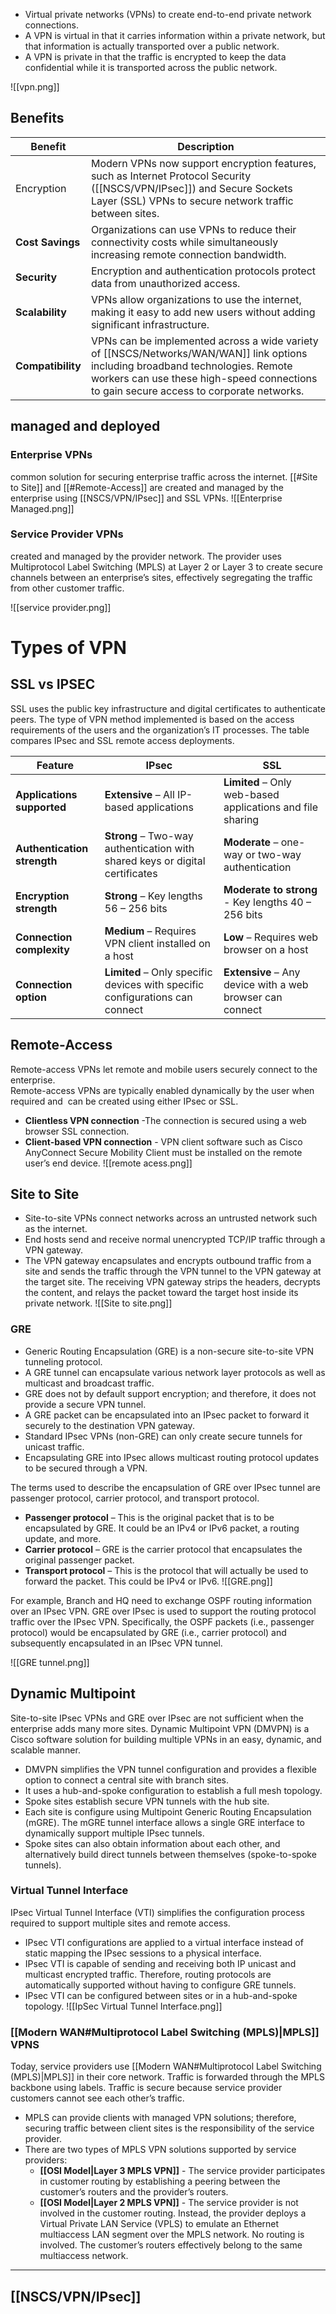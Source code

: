 - Virtual private networks (VPNs) to create end-to-end private network connections.
- A VPN is virtual in that it carries information within a private network, but that information is actually transported over a public network.
- A VPN is private in that the traffic is encrypted to keep the data confidential while it is transported across the public network.

![[vpn.png]]

## Benefits

| **Benefit**       | **Description**                                                                                                                                                                                          |
| ----------------- | -------------------------------------------------------------------------------------------------------------------------------------------------------------------------------------------------------- |
| Encryption        | Modern VPNs now support encryption features, such as Internet Protocol Security ([[NSCS/VPN/IPsec]]) and Secure Sockets Layer (SSL) VPNs to secure network traffic between sites.                                 |
| **Cost Savings**  | Organizations can use VPNs to reduce their connectivity costs while simultaneously increasing remote connection bandwidth.                                                                               |
| **Security**      | Encryption and authentication protocols protect data from unauthorized access.                                                                                                                           |
| **Scalability**   | VPNs allow organizations to use the internet, making it easy to add new users without adding significant infrastructure.                                                                                 |
| **Compatibility** | VPNs can be implemented across a wide variety of [[NSCS/Networks/WAN/WAN]] link options including broadband technologies. Remote workers can use these high-speed connections to gain secure access to corporate networks. |


## managed and deployed
### Enterprise VPNs
common solution for securing enterprise traffic across the internet. [[#Site to Site]] and [[#Remote-Access]] are created and managed by the enterprise using [[NSCS/VPN/IPsec]] and SSL VPNs.
![[Enterprise Managed.png]]
### Service Provider VPNs
created and managed by the provider network. The provider uses Multiprotocol Label Switching (MPLS) at Layer 2 or Layer 3 to create secure channels between an enterprise’s sites, effectively segregating the traffic from other customer traffic.

![[service provider.png]]
# Types of VPN

## SSL vs IPSEC

SSL uses the public key infrastructure and digital certificates to authenticate peers. The type of VPN method implemented is based on the access requirements of the users and the organization’s IT processes. The table compares IPsec and SSL remote access deployments.


| **Feature**                 | **IPsec**                                                                    | **SSL**                                                    |
| --------------------------- | ---------------------------------------------------------------------------- | ---------------------------------------------------------- |
| **Applications supported**  | **Extensive** – All IP-based applications                                    | **Limited** – Only web-based applications and file sharing |
| **Authentication strength** | **Strong** – Two-way authentication with shared keys or digital certificates | **Moderate** – one-way or two-way authentication           |
| **Encryption strength**     | **Strong** – Key lengths 56 – 256 bits                                       | **Moderate to strong** - Key lengths 40 – 256 bits         |
| **Connection complexity**   | **Medium** – Requires VPN client installed on a host                         | **Low** – Requires web browser on a host                   |
| **Connection option**       | **Limited** – Only specific devices with specific configurations can connect | **Extensive** – Any device with a web browser can connect  |

## Remote-Access
Remote-access VPNs let remote and mobile users securely connect to the enterprise.    
Remote-access VPNs are typically enabled dynamically by the user when required and  can be created using either IPsec or SSL.    

- **Clientless VPN connection** -The connection is secured using a web browser SSL connection.
- **Client-based VPN connection** - VPN client software such as Cisco AnyConnect Secure Mobility Client must be installed on the remote user’s end device.
![[remote acess.png]]

## Site to Site
- Site-to-site VPNs connect networks across an untrusted network such as the internet.
- End hosts send and receive normal unencrypted TCP/IP traffic through a VPN gateway.
- The VPN gateway encapsulates and encrypts outbound traffic from a site and sends the traffic through the VPN tunnel to the VPN gateway at the target site. The receiving VPN gateway strips the headers, decrypts the content, and relays the packet toward the target host inside its private network.
![[Site to site.png]]
### GRE
- Generic Routing Encapsulation (GRE) is a non-secure site-to-site VPN tunneling protocol.
- A GRE tunnel can encapsulate various network layer protocols as well as multicast and broadcast traffic.
- GRE does not by default support encryption; and therefore, it does not provide a secure VPN tunnel.
- A GRE packet can be encapsulated into an IPsec packet to forward it securely to the destination VPN gateway.
- Standard IPsec VPNs (non-GRE) can only create secure tunnels for unicast traffic. 
- Encapsulating GRE into IPsec allows multicast routing protocol updates to be secured through a VPN.

The terms used to describe the encapsulation of GRE over IPsec tunnel are passenger protocol, carrier protocol, and transport protocol.
- **Passenger protocol** – This is the original packet that is to be encapsulated by GRE. It could be an IPv4 or IPv6 packet, a routing update, and more.
- **Carrier protocol** – GRE is the carrier protocol that encapsulates the original passenger packet.
- **Transport protocol** – This is the protocol that will actually be used to forward the packet. This could be IPv4 or IPv6.
![[GRE.png]]

For example, Branch and HQ need to exchange OSPF routing information over an IPsec VPN. GRE over IPsec is used to support the routing protocol traffic over the IPsec VPN. Specifically, the OSPF packets (i.e., passenger protocol) would be encapsulated by GRE (i.e., carrier protocol) and subsequently encapsulated in an IPsec VPN tunnel.

![[GRE tunnel.png]]

## Dynamic Multipoint
Site-to-site IPsec VPNs and GRE over IPsec are not sufficient when the enterprise adds many more sites. Dynamic Multipoint VPN (DMVPN) is a Cisco software solution for building multiple VPNs in an easy, dynamic, and scalable manner.
- DMVPN simplifies the VPN tunnel configuration and provides a flexible option to connect a central site with branch sites.
- It uses a hub-and-spoke configuration to establish a full mesh topology.
- Spoke sites establish secure VPN tunnels with the hub site.
- Each site is configure using Multipoint Generic Routing Encapsulation (mGRE). The mGRE tunnel interface allows a single GRE interface to dynamically support multiple IPsec tunnels.
- Spoke sites can also obtain information about each other, and alternatively build direct tunnels between themselves (spoke-to-spoke tunnels).

### Virtual Tunnel Interface
IPsec Virtual Tunnel Interface (VTI) simplifies the configuration process required to support multiple sites and remote access.
- IPsec VTI configurations are applied to a virtual interface instead of static mapping the IPsec sessions to a physical interface.
- IPsec VTI is capable of sending and receiving both IP unicast and multicast encrypted traffic. Therefore, routing protocols are automatically supported without having to configure GRE tunnels.
- IPsec VTI can be configured between sites or in a hub-and-spoke topology.
![[IpSec Virtual Tunnel Interface.png]]

### [[Modern WAN#Multiprotocol Label Switching (MPLS)|MPLS]] VPNS
Today, service providers use [[Modern WAN#Multiprotocol Label Switching (MPLS)|MPLS]] in their core network. Traffic is forwarded through the MPLS backbone using labels. Traffic is secure because service provider customers cannot see each other’s traffic.
- MPLS can provide clients with managed VPN solutions; therefore, securing traffic between client sites is the responsibility of the service provider.
- There are two types of MPLS VPN solutions supported by service providers:
	- **[[OSI Model|Layer 3 MPLS VPN]]** - The service provider participates in customer routing by establishing a peering between the customer’s routers and the provider’s routers.
	- **[[OSI Model|Layer 2 MPLS VPN]]** - The service provider is not involved in the customer routing. Instead, the provider deploys a Virtual Private LAN Service (VPLS) to emulate an Ethernet multiaccess LAN segment over the MPLS network. No routing is involved. The customer’s routers effectively belong to the same multiaccess network.

---
## [[NSCS/VPN/IPsec]]